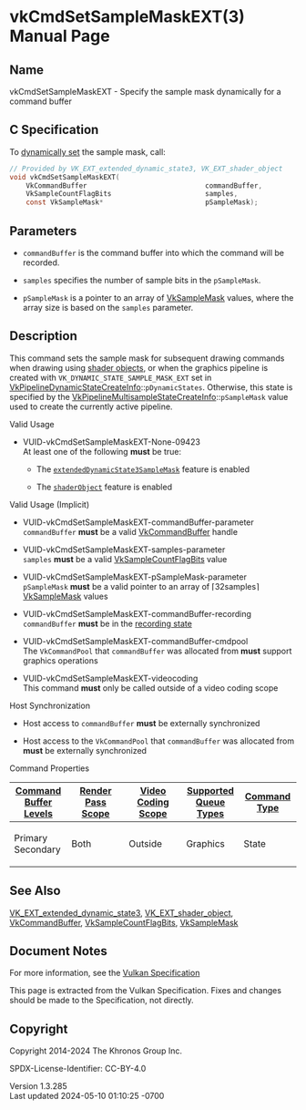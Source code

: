 # vkCmdSetSampleMaskEXT(3) Manual Page

## Name

vkCmdSetSampleMaskEXT - Specify the sample mask dynamically for a
command buffer



## <a href="#_c_specification" class="anchor"></a>C Specification

To <a
href="https://registry.khronos.org/vulkan/specs/1.3-extensions/html/vkspec.html#pipelines-dynamic-state"
target="_blank" rel="noopener">dynamically set</a> the sample mask,
call:

``` c
// Provided by VK_EXT_extended_dynamic_state3, VK_EXT_shader_object
void vkCmdSetSampleMaskEXT(
    VkCommandBuffer                             commandBuffer,
    VkSampleCountFlagBits                       samples,
    const VkSampleMask*                         pSampleMask);
```

## <a href="#_parameters" class="anchor"></a>Parameters

- `commandBuffer` is the command buffer into which the command will be
  recorded.

- `samples` specifies the number of sample bits in the `pSampleMask`.

- `pSampleMask` is a pointer to an array of
  [VkSampleMask](https://registry.khronos.org/vulkan/specs/1.3-extensions/man/html/VkSampleMask.html) values, where the array size is
  based on the `samples` parameter.

## <a href="#_description" class="anchor"></a>Description

This command sets the sample mask for subsequent drawing commands when
drawing using <a
href="https://registry.khronos.org/vulkan/specs/1.3-extensions/html/vkspec.html#shaders-objects"
target="_blank" rel="noopener">shader objects</a>, or when the graphics
pipeline is created with `VK_DYNAMIC_STATE_SAMPLE_MASK_EXT` set in
[VkPipelineDynamicStateCreateInfo](https://registry.khronos.org/vulkan/specs/1.3-extensions/man/html/VkPipelineDynamicStateCreateInfo.html)::`pDynamicStates`.
Otherwise, this state is specified by the
[VkPipelineMultisampleStateCreateInfo](https://registry.khronos.org/vulkan/specs/1.3-extensions/man/html/VkPipelineMultisampleStateCreateInfo.html)::`pSampleMask`
value used to create the currently active pipeline.

Valid Usage

- <a href="#VUID-vkCmdSetSampleMaskEXT-None-09423"
  id="VUID-vkCmdSetSampleMaskEXT-None-09423"></a>
  VUID-vkCmdSetSampleMaskEXT-None-09423  
  At least one of the following **must** be true:

  - The
    [`extendedDynamicState3SampleMask`](#features-extendedDynamicState3SampleMask)
    feature is enabled

  - The [`shaderObject`](#features-shaderObject) feature is enabled

Valid Usage (Implicit)

- <a href="#VUID-vkCmdSetSampleMaskEXT-commandBuffer-parameter"
  id="VUID-vkCmdSetSampleMaskEXT-commandBuffer-parameter"></a>
  VUID-vkCmdSetSampleMaskEXT-commandBuffer-parameter  
  `commandBuffer` **must** be a valid
  [VkCommandBuffer](https://registry.khronos.org/vulkan/specs/1.3-extensions/man/html/VkCommandBuffer.html) handle

- <a href="#VUID-vkCmdSetSampleMaskEXT-samples-parameter"
  id="VUID-vkCmdSetSampleMaskEXT-samples-parameter"></a>
  VUID-vkCmdSetSampleMaskEXT-samples-parameter  
  `samples` **must** be a valid
  [VkSampleCountFlagBits](https://registry.khronos.org/vulkan/specs/1.3-extensions/man/html/VkSampleCountFlagBits.html) value

- <a href="#VUID-vkCmdSetSampleMaskEXT-pSampleMask-parameter"
  id="VUID-vkCmdSetSampleMaskEXT-pSampleMask-parameter"></a>
  VUID-vkCmdSetSampleMaskEXT-pSampleMask-parameter  
  `pSampleMask` **must** be a valid pointer to an array of ⌈32samples​⌉
  [VkSampleMask](https://registry.khronos.org/vulkan/specs/1.3-extensions/man/html/VkSampleMask.html) values

- <a href="#VUID-vkCmdSetSampleMaskEXT-commandBuffer-recording"
  id="VUID-vkCmdSetSampleMaskEXT-commandBuffer-recording"></a>
  VUID-vkCmdSetSampleMaskEXT-commandBuffer-recording  
  `commandBuffer` **must** be in the [recording
  state](#commandbuffers-lifecycle)

- <a href="#VUID-vkCmdSetSampleMaskEXT-commandBuffer-cmdpool"
  id="VUID-vkCmdSetSampleMaskEXT-commandBuffer-cmdpool"></a>
  VUID-vkCmdSetSampleMaskEXT-commandBuffer-cmdpool  
  The `VkCommandPool` that `commandBuffer` was allocated from **must**
  support graphics operations

- <a href="#VUID-vkCmdSetSampleMaskEXT-videocoding"
  id="VUID-vkCmdSetSampleMaskEXT-videocoding"></a>
  VUID-vkCmdSetSampleMaskEXT-videocoding  
  This command **must** only be called outside of a video coding scope

Host Synchronization

- Host access to `commandBuffer` **must** be externally synchronized

- Host access to the `VkCommandPool` that `commandBuffer` was allocated
  from **must** be externally synchronized

Command Properties

<table class="tableblock frame-all grid-all stretch">
<colgroup>
<col style="width: 20%" />
<col style="width: 20%" />
<col style="width: 20%" />
<col style="width: 20%" />
<col style="width: 20%" />
</colgroup>
<thead>
<tr class="header">
<th class="tableblock halign-left valign-top"><a
href="#VkCommandBufferLevel">Command Buffer Levels</a></th>
<th class="tableblock halign-left valign-top"><a
href="#vkCmdBeginRenderPass">Render Pass Scope</a></th>
<th class="tableblock halign-left valign-top"><a
href="#vkCmdBeginVideoCodingKHR">Video Coding Scope</a></th>
<th class="tableblock halign-left valign-top"><a
href="#VkQueueFlagBits">Supported Queue Types</a></th>
<th class="tableblock halign-left valign-top"><a
href="#fundamentals-queueoperation-command-types">Command Type</a></th>
</tr>
</thead>
<tbody>
<tr class="odd">
<td class="tableblock halign-left valign-top"><p>Primary<br />
Secondary</p></td>
<td class="tableblock halign-left valign-top"><p>Both</p></td>
<td class="tableblock halign-left valign-top"><p>Outside</p></td>
<td class="tableblock halign-left valign-top"><p>Graphics</p></td>
<td class="tableblock halign-left valign-top"><p>State</p></td>
</tr>
</tbody>
</table>

## <a href="#_see_also" class="anchor"></a>See Also

[VK_EXT_extended_dynamic_state3](https://registry.khronos.org/vulkan/specs/1.3-extensions/man/html/VK_EXT_extended_dynamic_state3.html),
[VK_EXT_shader_object](https://registry.khronos.org/vulkan/specs/1.3-extensions/man/html/VK_EXT_shader_object.html),
[VkCommandBuffer](https://registry.khronos.org/vulkan/specs/1.3-extensions/man/html/VkCommandBuffer.html),
[VkSampleCountFlagBits](https://registry.khronos.org/vulkan/specs/1.3-extensions/man/html/VkSampleCountFlagBits.html),
[VkSampleMask](https://registry.khronos.org/vulkan/specs/1.3-extensions/man/html/VkSampleMask.html)

## <a href="#_document_notes" class="anchor"></a>Document Notes

For more information, see the <a
href="https://registry.khronos.org/vulkan/specs/1.3-extensions/html/vkspec.html#vkCmdSetSampleMaskEXT"
target="_blank" rel="noopener">Vulkan Specification</a>

This page is extracted from the Vulkan Specification. Fixes and changes
should be made to the Specification, not directly.

## <a href="#_copyright" class="anchor"></a>Copyright

Copyright 2014-2024 The Khronos Group Inc.

SPDX-License-Identifier: CC-BY-4.0

Version 1.3.285  
Last updated 2024-05-10 01:10:25 -0700
